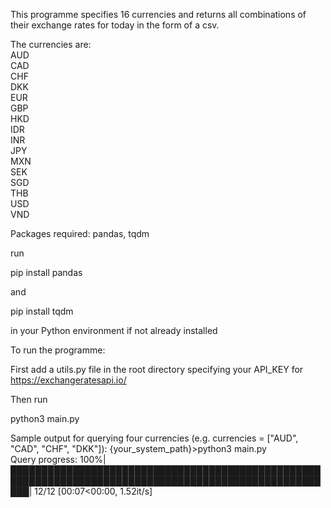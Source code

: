 This programme specifies 16 currencies and returns all combinations of their exchange rates for today in the form of a csv.

The currencies are:  
AUD  
CAD  
CHF  
DKK  
EUR  
GBP  
HKD  
IDR  
INR  
JPY  
MXN  
SEK  
SGD  
THB  
USD  
VND  

Packages required: pandas, tqdm

run

pip install pandas

and

pip install tqdm

in your Python environment if not already installed


To run the programme:

First add a utils.py file in the root directory specifying your API_KEY for https://exchangeratesapi.io/

Then run

python3 main.py

Sample output for querying four currencies (e.g. currencies = ["AUD", "CAD", "CHF", "DKK"]):
{your_system_path}>python3 main.py  
Query progress: 100%|███████████████████████████████████████████████████████████████████████████████████████████████████████| 12/12 [00:07<00:00,  1.52it/s]
